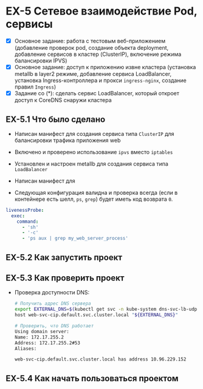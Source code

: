 # EX-5 Сетевое взаимодействие Pod, сервисы

* [x] Основное задание: работа с тестовым веб-приложением (добавление проверок pod, создание объекта deployment, добавление сервисов в кластер (ClusterIP), включение режима балансировки IPVS)
* [x] Основное задание: доступ к приложению извне кластера (установка metallb в layer2 режиме, добавление сервиса LoadBalancer, установка Ingress-контроллера и прокси `ingress-nginx`, создание правил `Ingress`)
* [x] Задание со (*): сделать сервис LoadBalancer, который откроет доступ к CoreDNS снаружи кластера

## EX-5.1 Что было сделано

* Написан манифест для создания сервиса типа `ClusterIP` для балансировки трафика приложения web
* Включено и проверено использование `ipvs` вместо `iptables`
* Установлен и настроен metallb для создания сервиса типа `LoadBalancer`
* Написан манифест для 

* Следующая конфигурация валидна и проверка всегда (если в контейнере есть шелл, `ps`, `grep`) будет иметь код возврата `0`. 
  
```yaml
livenessProbe:
  exec:
    command:
      - 'sh'
      - '-c'
      - 'ps aux | grep my_web_server_process'
```

## EX-5.2 Как запустить проект

## EX-5.3 Как проверить проект

* Проверка доступности DNS:

  ```bash
  # Получить адрес DNS сервера
  export EXTERNAL_DNS=$(kubectl get svc -n kube-system dns-svc-lb-udp -o jsonpath='{.status.loadBalancer.ingress[*].ip}')
  host web-svc-cip.default.svc.cluster.local "${EXTERNAL_DNS}"  
  ```

  ```bash
  # Проверить, что DNS работает
  Using domain server:
  Name: 172.17.255.2
  Address: 172.17.255.2#53
  Aliases:

  web-svc-cip.default.svc.cluster.local has address 10.96.229.152

  ```

## EX-5.4 Как начать пользоваться проектом

